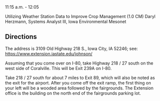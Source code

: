 11:15 a.m. - 12:05

Utilizing Weather Station Data to Improve Crop Management (1.0 CM)
Daryl Herzmann, Systems Analyst III, Iowa Environmental Mesonet

Directions
----------

The address is 3109 Old Highway 218 S., Iowa City, IA 52246; see:
https://www.extension.iastate.edu/johnson/


Assuming that you come over on I-80, take Highway 218 / 27 south on the west
side of Coralville. This will be Exit 239A on I-80.

Take 218 / 27 south for about 7 miles to Exit 89, which will also be noted
as the exit for the airport. After you come off the exit ramp, the first
thing on your left will be a wooded area followed by the fairgrounds. The
Extension office is the building on the north end of the fairgrounds parking
lot.


